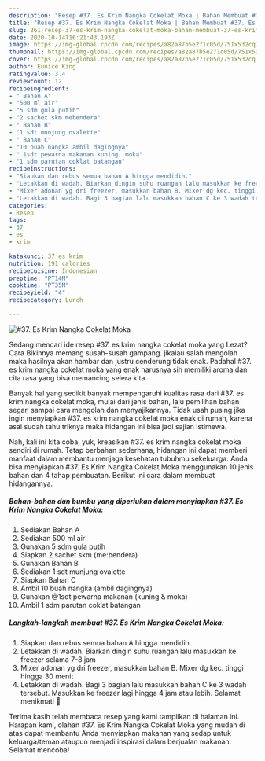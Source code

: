 ```yaml
---
description: "Resep #37. Es Krim Nangka Cokelat Moka | Bahan Membuat #37. Es Krim Nangka Cokelat Moka Yang Sedap"
title: "Resep #37. Es Krim Nangka Cokelat Moka | Bahan Membuat #37. Es Krim Nangka Cokelat Moka Yang Sedap"
slug: 261-resep-37-es-krim-nangka-cokelat-moka-bahan-membuat-37-es-krim-nangka-cokelat-moka-yang-sedap
date: 2020-10-14T16:21:43.193Z
image: https://img-global.cpcdn.com/recipes/a82a87b5e271c05d/751x532cq70/37-es-krim-nangka-cokelat-moka-foto-resep-utama.jpg
thumbnail: https://img-global.cpcdn.com/recipes/a82a87b5e271c05d/751x532cq70/37-es-krim-nangka-cokelat-moka-foto-resep-utama.jpg
cover: https://img-global.cpcdn.com/recipes/a82a87b5e271c05d/751x532cq70/37-es-krim-nangka-cokelat-moka-foto-resep-utama.jpg
author: Eunice King
ratingvalue: 3.4
reviewcount: 12
recipeingredient:
- " Bahan A"
- "500 ml air"
- "5 sdm gula putih"
- "2 sachet skm mebendera"
- " Bahan B"
- "1 sdt munjung ovalette"
- " Bahan C"
- "10 buah nangka ambil dagingnya"
- " 1sdt pewarna makanan kuning  moka"
- "1 sdm parutan coklat batangan"
recipeinstructions:
- "Siapkan dan rebus semua bahan A hingga mendidih."
- "Letakkan di wadah. Biarkan dingin suhu ruangan lalu masukkan ke freezer selama 7-8 jam"
- "Mixer adonan yg dri freezer, masukkan bahan B. Mixer dg kec. tinggi hingga 30 menit"
- "Letakkan di wadah. Bagi 3 bagian lalu masukkan bahan C ke 3 wadah tersebut. Masukkan ke freezer lagi hingga 4 jam atau lebih. Selamat menikmati 🍨"
categories:
- Resep
tags:
- 37
- es
- krim

katakunci: 37 es krim 
nutrition: 191 calories
recipecuisine: Indonesian
preptime: "PT14M"
cooktime: "PT35M"
recipeyield: "4"
recipecategory: Lunch

---
```



![#37. Es Krim Nangka Cokelat Moka](https://img-global.cpcdn.com/recipes/a82a87b5e271c05d/751x532cq70/37-es-krim-nangka-cokelat-moka-foto-resep-utama.jpg)

Sedang mencari ide resep #37. es krim nangka cokelat moka yang Lezat? Cara Bikinnya memang susah-susah gampang. jikalau salah mengolah maka hasilnya akan hambar dan justru cenderung tidak enak. Padahal #37. es krim nangka cokelat moka yang enak harusnya sih memiliki aroma dan cita rasa yang bisa memancing selera kita.

Banyak hal yang sedikit banyak mempengaruhi kualitas rasa dari #37. es krim nangka cokelat moka, mulai dari jenis bahan, lalu pemilihan bahan segar, sampai cara mengolah dan menyajikannya. Tidak usah pusing jika ingin menyiapkan #37. es krim nangka cokelat moka enak di rumah, karena asal sudah tahu triknya maka hidangan ini bisa jadi sajian istimewa.




Nah, kali ini kita coba, yuk, kreasikan #37. es krim nangka cokelat moka sendiri di rumah. Tetap berbahan sederhana, hidangan ini dapat memberi manfaat dalam membantu menjaga kesehatan tubuhmu sekeluarga. Anda bisa menyiapkan #37. Es Krim Nangka Cokelat Moka menggunakan 10 jenis bahan dan 4 tahap pembuatan. Berikut ini cara dalam membuat hidangannya.

<!--inarticleads1-->

##### Bahan-bahan dan bumbu yang diperlukan dalam menyiapkan #37. Es Krim Nangka Cokelat Moka:

1. Sediakan  Bahan A
1. Sediakan 500 ml air
1. Gunakan 5 sdm gula putih
1. Siapkan 2 sachet skm (me:bendera)
1. Gunakan  Bahan B
1. Sediakan 1 sdt munjung ovalette
1. Siapkan  Bahan C
1. Ambil 10 buah nangka (ambil dagingnya)
1. Gunakan  @1sdt pewarna makanan (kuning &amp; moka)
1. Ambil 1 sdm parutan coklat batangan




<!--inarticleads2-->

##### Langkah-langkah membuat #37. Es Krim Nangka Cokelat Moka:

1. Siapkan dan rebus semua bahan A hingga mendidih.
1. Letakkan di wadah. Biarkan dingin suhu ruangan lalu masukkan ke freezer selama 7-8 jam
1. Mixer adonan yg dri freezer, masukkan bahan B. Mixer dg kec. tinggi hingga 30 menit
1. Letakkan di wadah. Bagi 3 bagian lalu masukkan bahan C ke 3 wadah tersebut. Masukkan ke freezer lagi hingga 4 jam atau lebih. Selamat menikmati 🍨




Terima kasih telah membaca resep yang kami tampilkan di halaman ini. Harapan kami, olahan #37. Es Krim Nangka Cokelat Moka yang mudah di atas dapat membantu Anda menyiapkan makanan yang sedap untuk keluarga/teman ataupun menjadi inspirasi dalam berjualan makanan. Selamat mencoba!
